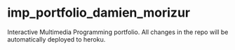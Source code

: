 # imp_portfolio_damien_morizur
Interactive Multimedia Programming portfolio. All changes in the repo will be automatically deployed to heroku.
